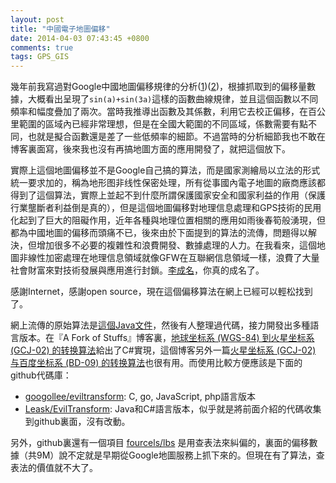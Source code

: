 ```yaml
---
layout: post
title: "中國電子地圖偏移"
date: 2014-04-03 07:43:45 +0800
comments: true
tags: GPS_GIS 
---
```

幾年前我寫過對Google中國地圖偏移規律的分析([1](/2009/12/26/Google-China-Map-offset-1/))([2](/2009/12/27/Google-China-Map-offset-2/))，根據抓取到的偏移量數據，大概看出呈現了`sin(a)+sin(3a)`這樣的函數曲線規律，並且這個函數以不同頻率和幅度疊加了兩次。當時我推導出函數及其係數，利用它去校正偏移，在百公里範圍的區域內已經非常理想，但是在全國大範圍的不同區域，係數需要有點不同，也就是擬合函數還是差了一些低頻率的細節。不過當時的分析細節我也不敢在博客裏面寫，後來我也沒有再搞地圖方面的應用開發了，就把這個放下。

實際上這個地圖偏移並不是Google自己搞的算法，而是國家測繪局以立法的形式統一要求加的，稱為地形图非线性保密处理，所有從事國內電子地圖的廠商應該都得到了這個算法，實際上並起不到什麼所謂保護國家安全和國家利益的作用（保護行業壟斷者利益倒是真的），但是這個地圖偏移對地理信息處理和GPS技術的民用化起到了巨大的阻礙作用，近年各種與地理位置相關的應用如雨後春筍般湧現，但都為中國地圖的偏移而頭痛不已，後來由於下面提到的算法的流傳，問題得以解決，但增加很多不必要的複雜性和浪費開發、數據處理的人力。在我看來，這個地圖非線性加密處理在地理信息領域就像GFW在互聯網信息領域一樣，浪費了大量社會財富來對技術發展與應用進行封鎖。[李成名](http://baike.baidu.com/view/2356807.htm#2_2)，你真的成名了。

感謝Internet，感謝open source，現在這個偏移算法在網上已經可以輕松找到了。

網上流傳的原始算法是[這個Java文件](http://emq.googlecode.com/svn/emq/src/Algorithm/Coords/Converter.java)，然後有人整理過代碼，接力開發出多種語言版本。在『A Fork of Stuffs』博客裏，[地球坐标系 (WGS-84) 到火星坐标系 (GCJ-02) 的转换算法](http://blog.csdn.net/coolypf/article/details/8686588)給出了C#實現，這個博客另外一篇[火星坐标系 (GCJ-02) 与百度坐标系 (BD-09) 的转换算法](http://blog.csdn.net/coolypf/article/details/8569813)也很有用。而使用比較方便應該是下面的github代碼庫：

- [googollee/eviltransform](https://github.com/googollee/eviltransform): C, go, JavaScript, php語言版本
- [Leask/EvilTransform](https://github.com/Leask/EvilTransform): Java和C#語言版本，似乎就是將前面介紹的代碼收集到github裏面，沒有改動。

另外，github裏還有一個項目 [fourcels/lbs](https://github.com/fourcels/lbs) 是用查表法來糾偏的，裏面的偏移數據（共9M）說不定就是早期從Google地圖服務上抓下來的。但現在有了算法，查表法的價值就不大了。
